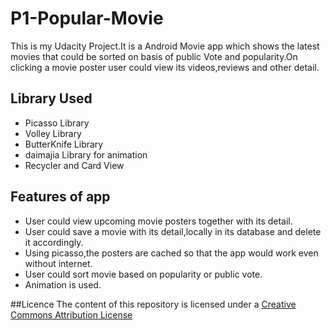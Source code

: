 # P1-Popular-Movie

This is my Udacity Project.It is a Android Movie app which shows the latest movies that could be sorted on basis of public Vote 
and popularity.On clicking a movie poster user could view its videos,reviews and other detail.

## Library Used
- Picasso Library
- Volley Library
- ButterKnife Library
- daimajia Library for animation
- Recycler and Card View

## Features of app
 - User could view upcoming movie posters together with its detail.
 - User could save a movie with its detail,locally in its database and delete it accordingly.
 - Using picasso,the posters are cached so that the app would work even without internet.
 - User could sort movie based on popularity or public vote.
 - Animation is used.
 
##Licence
The content of this repository is licensed under a [Creative Commons Attribution License](http://creativecommons.org/licenses/by/3.0/us/)

 

